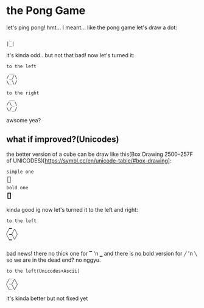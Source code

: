 # the Pong Game
let's ping pong! hmt... I meant... like the pong game let's draw a dot:
```
 _
|_|
```
it's kinda odd.. but not that bad! now let's turned it:
```
to the left
 __
/_/\
\_\/
```
```
to the right
 __
/\_\
\/_/
```
awsome yea?
## what if improved?(Unicodes)
the better version of a cube can be draw like this(Box Drawing 2500–257F of UNICODES)[https://symbl.cc/en/unicode-table/#box-drawing]:
```
simple one
┌┐
└┘
bold one
┏┓
┗┛
```
kinda good ig now let's turned it to the left and right:
```
to the left
 ▁
╱ ╱╲
╲▔╲╱
 ▔
```
bad news! there no thick one for `▔` 'n `▁` and there is no bold version for `╱` 'n `╲` so we are in the dead end? no nggyu.
```
to the left(Unicodes+Ascii)
 _
╱_╱╲
╲_╲╱
```
it's kinda better but not fixed yet
